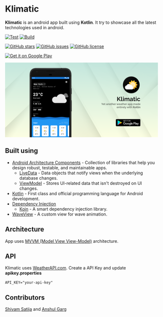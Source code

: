 # Klimatic

**Klimatic** is an android app built using **Kotlin**. It try to showcase all the latest technologies used in android.

[![Test](https://github.com/developer-shivam/Klimatic/actions/workflows/test.yml/badge.svg)](https://github.com/developer-shivam/Klimatic/actions/workflows/test.yml)
[![Build](https://github.com/developer-shivam/Klimatic/actions/workflows/build.yml/badge.svg)](https://github.com/developer-shivam/Klimatic/actions/workflows/build.yml)

[![GitHub stars](https://img.shields.io/github/stars/developer-shivam/Klimatic)](https://github.com/developer-shivam/Klimatic/stargazers)
[![GitHub issues](https://img.shields.io/github/issues/developer-shivam/Klimatic)](https://github.com/developer-shivam/Klimatic/issues)
[![GitHub license](https://img.shields.io/github/license/developer-shivam/Klimatic)](https://github.com/developer-shivam/Klimatic/blob/master/LICENSE)

<a href="https://play.google.com/store/apps/details?id=app.klimatic"><img alt="Get it on Google Play" src="https://play.google.com/intl/en_us/badges/images/generic/en-play-badge.png" height=60px /></a>

![](media/feature_graphic_asset.png)

## Built using
- [Android Architecture Components](https://developer.android.com/topic/libraries/architecture) - Collection of libraries that help you design robust, testable, and maintainable apps.
  - [LiveData](https://developer.android.com/topic/libraries/architecture/livedata) - Data objects that notify views when the underlying database changes.
  - [ViewModel](https://developer.android.com/topic/libraries/architecture/viewmodel) - Stores UI-related data that isn't destroyed on UI changes.
- [Kotlin](https://kotlinlang.org/) - First class and official programming language for Android development.
- [Dependency Injection](https://developer.android.com/training/dependency-injection)
  - [Koin](https://insert-koin.io/) - A smart dependency injection library.
- [WaveView](https://github.com/developer-shivam/WaveView) - A custom view for wave animation.


## Architecture
App uses [MVVM (Model View View-Model)](https://developer.android.com/jetpack/docs/guide#recommended-app-arch) architecture.

## API
Klimatic uses <a href="https://www.weatherapi.com/" title="Free Weather API">WeatherAPI.com</a>. Create a API Key and update **apikey.properties**

    API_KEY="your-api-key"

## Contributors
[Shivam Satija](https://github.com/developer-shivam) and [Anshul Garg](https://github.com/garganshu)
